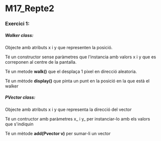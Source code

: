 # M17_Repte2

### Exercici 1:

##### Walker class:

Objecte amb atributs x i y que representen la posició.

Té un constructor sense paràmetres que l'instancia amb valors x i y que es correponen al centre de la pantalla.

Té un metode **walk()** que el desplaça 1 pixel en direcció aleatoria.

Té un mètode **display()** que pinta un punt en la posició en la que està el walker

##### PVector class:

Objecte amb atributs x i y que representa la direcció del vector

Té un contructor amb paràmetres x_ i y_ per instanciar-lo amb els valors que s'indiquin

Té un mètode **add(Pvector v)** per sumar-li un vector
